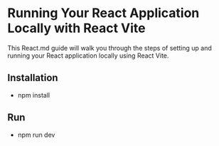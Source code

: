 # Running Your React Application Locally with React Vite

This React.md guide will walk you through the steps of setting up and running your React application locally using React Vite.

## Installation

- npm install

## Run 

- npm run dev